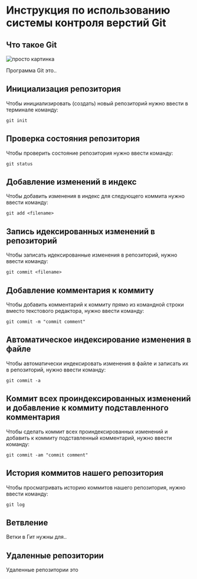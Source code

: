 # **Инструкция по использованию системы контроля верстий Git**

## Что такое Git

![просто картинка](naive.jpg)

Программа Git это..

## Инициализация репозитория

Чтобы инициализировать (создать) новый репозиторий нужно ввести в терминале команду:

    git init

## Проверка состояния репозитория

Чтобы проверить состояние репозитория нужно ввести команду:

    git status

## Добавление изменений в индекс

Чтобы добавить изменения в индекс для следующего коммита нужно ввести команду:

    git add <filename>

## Запись идексированных изменений в репозиторий

Чтобы записать идексированные изменения в репозиторий, нужно ввести команду:

    git commit <filename>


## Добавление комментария к коммиту

Чтобы добавить комментарий к коммиту прямо из командной строки вместо текстового редактора, нужно ввести команду:

    git commit -m "commit comment"

## Автоматическое индексирование изменения в файле

Чтобы автоматически индексировать изменения в файле и записать их в репозиторий, нужно ввести команду:

    git commit -a

## Коммит всех проиндексированных изменений и добавление к коммиту подставленного комментария

Чтобы сделать коммит всех проиндексированных изменений и добавить к коммиту подставленный комментарий, нужно ввести команду:

    git commit -am "commit comment"

## История коммитов нашего репозитория

Чтобы просматривать историю коммитов нашего репозитория, нужно ввести команду:

    git log

## Ветвление

Ветки в Гит нужны для..



## Удаленные репозитории

Удаленные репозитории это
